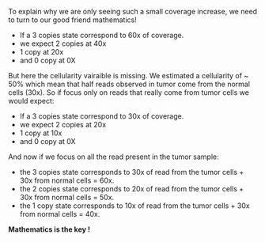 To explain why we are only seeing such a small coverage increase, we need to turn to our good friend mathematics!

 - If a 3 copies state correspond to 60x of coverage. 
 - we expect 2 copies at 40x 
 - 1 copy at 20x 
 - and 0 copy at 0X
 
But here the cellularity vairaible is missing. We estimated a cellularity of ~ 50% which mean that half reads observed in tumor come from the normal cells (30x). So if focus only on reads that really come from tumor cells we would expect:

 - If a 3 copies state correspond to 30x of coverage. 
 - we expect 2 copies at 20x 
 - 1 copy at 10x 
 - and 0 copy at 0X
 
And now if we focus on all the read present in the tumor sample:

 - the 3 copies state corresponds to 30x of read from the tumor cells + 30x from normal cells = 60x. 
 - the 2 copies state  corresponds to 20x of read from the tumor cells + 30x from normal cells = 50x. 
 - the 1 copy state  corresponds to 10x of read from the tumor cells + 30x from normal cells = 40x.

__Mathematics is the key !__